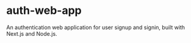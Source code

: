 # auth-web-app
An authentication web application for user signup and signin, built with Next.js and Node.js.
